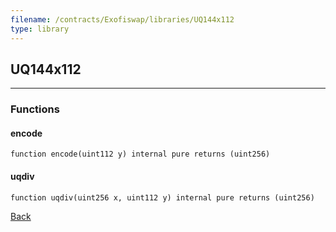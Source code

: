 ```yaml
---
filename: /contracts/Exofiswap/libraries/UQ144x112
type: library
---
```


## UQ144x112

***

### Functions

#### encode

```solidity
function encode(uint112 y) internal pure returns (uint256)
```

#### uqdiv

```solidity
function uqdiv(uint256 x, uint112 y) internal pure returns (uint256)
```

[Back](/index)